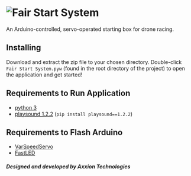 # ![Fair Start System](/assets/images/full_logo.png)

An Arduino-controlled, servo-operated starting box for drone racing.

## Installing

Download and extract the zip file to your chosen directory. Double-click `Fair Start System.pyw` (found in the root directory of the project) to open the application and get started!

## Requirements to Run Application

- [python 3](https://www.python.org/downloads/)
- [playsound 1.2.2](https://pypi.org/project/playsound/1.2.2/) (`pip install playsound==1.2.2`)

## Requirements to Flash Arduino

- [VarSpeedServo](https://github.com/netlabtoolkit/VarSpeedServo)
- [FastLED](https://github.com/FastLED/FastLED)

##### Designed and developed by Axxion Technologies